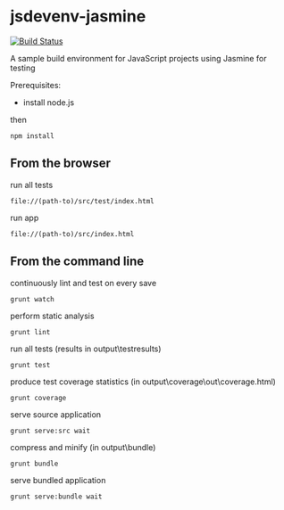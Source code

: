 jsdevenv-jasmine
================

[![Build Status](https://travis-ci.org/larsthorup/jsdevenv-jasmine.png)](https://travis-ci.org/larsthorup/jsdevenv-jasmine)

A sample build environment for JavaScript projects using Jasmine for testing

Prerequisites:

* install node.js

then

    npm install


From the browser
----------------

run all tests

    file://(path-to)/src/test/index.html

run app

    file://(path-to)/src/index.html


From the command line
---------------------

continuously lint and test on every save

    grunt watch

perform static analysis

    grunt lint

run all tests (results in output\testresults)

    grunt test

produce test coverage statistics (in output\coverage\out\coverage.html)

    grunt coverage

serve source application

    grunt serve:src wait

compress and minify (in output\bundle)

    grunt bundle

serve bundled application

    grunt serve:bundle wait